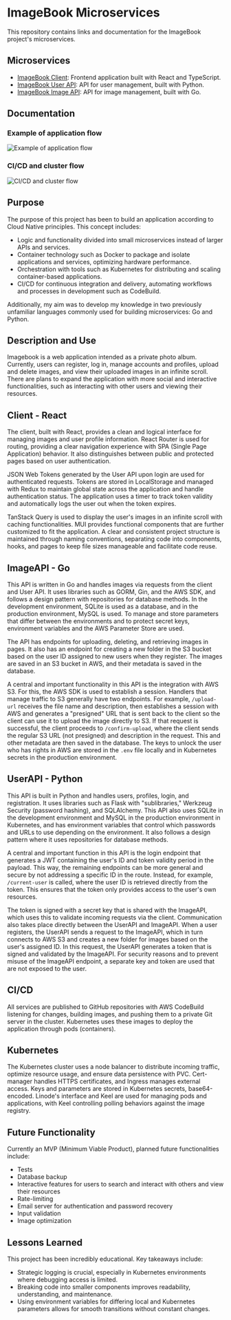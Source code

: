 # ImageBook Microservices

This repository contains links and documentation for the ImageBook project's microservices.

## Microservices

- [ImageBook Client](https://github.com/EgSundqvist/imagebook-client): Frontend application built with React and TypeScript.
- [ImageBook User API](https://github.com/EgSundqvist/imagebook-userapi): API for user management, built with Python.
- [ImageBook Image API](https://github.com/EgSundqvist/imagebook-imageapi): API for image management, built with Go.

## Documentation

### Example of application flow

![Example of application flow](https://github.com/EgSundqvist/imagebook/blob/main/ImagebookMicroservicesFlow.png)

### CI/CD and cluster flow

![CI/CD and cluster flow](https://github.com/EgSundqvist/imagebook/blob/main/ImagebookClusterFlow.png)

## Purpose

The purpose of this project has been to build an application according to Cloud Native principles. This concept includes:
- Logic and functionality divided into small microservices instead of larger APIs and services.
- Container technology such as Docker to package and isolate applications and services, optimizing hardware performance.
- Orchestration with tools such as Kubernetes for distributing and scaling container-based applications.
- CI/CD for continuous integration and delivery, automating workflows and processes in development such as CodeBuild.

Additionally, my aim was to develop my knowledge in two previously unfamiliar languages commonly used for building microservices: Go and Python.

## Description and Use

Imagebook is a web application intended as a private photo album. Currently, users can register, log in, manage accounts and profiles, upload and delete images, and view their uploaded images in an infinite scroll. There are plans to expand the application with more social and interactive functionalities, such as interacting with other users and viewing their resources.

## Client - React

The client, built with React, provides a clean and logical interface for managing images and user profile information. React Router is used for routing, providing a clear navigation experience with SPA (Single Page Application) behavior. It also distinguishes between public and protected pages based on user authentication.

JSON Web Tokens generated by the User API upon login are used for authenticated requests. Tokens are stored in LocalStorage and managed with Redux to maintain global state across the application and handle authentication status. The application uses a timer to track token validity and automatically logs the user out when the token expires.

TanStack Query is used to display the user's images in an infinite scroll with caching functionalities. MUI provides functional components that are further customized to fit the application. A clear and consistent project structure is maintained through naming conventions, separating code into components, hooks, and pages to keep file sizes manageable and facilitate code reuse.

## ImageAPI - Go

This API is written in Go and handles images via requests from the client and User API. It uses libraries such as GORM, Gin, and the AWS SDK, and follows a design pattern with repositories for database methods. In the development environment, SQLite is used as a database, and in the production environment, MySQL is used. To manage and store parameters that differ between the environments and to protect secret keys, environment variables and the AWS Parameter Store are used.

The API has endpoints for uploading, deleting, and retrieving images in pages. It also has an endpoint for creating a new folder in the S3 bucket based on the user ID assigned to new users when they register. The images are saved in an S3 bucket in AWS, and their metadata is saved in the database.

A central and important functionality in this API is the integration with AWS S3. For this, the AWS SDK is used to establish a session. Handlers that manage traffic to S3 generally have two endpoints. For example, `/upload-url` receives the file name and description, then establishes a session with AWS and generates a "presigned" URL that is sent back to the client so the client can use it to upload the image directly to S3. If that request is successful, the client proceeds to `/confirm-upload`, where the client sends the regular S3 URL (not presigned) and description in the request. This and other metadata are then saved in the database. The keys to unlock the user who has rights in AWS are stored in the `.env` file locally and in Kubernetes secrets in the production environment.

## UserAPI - Python

This API is built in Python and handles users, profiles, login, and registration. It uses libraries such as Flask with "sublibraries," Werkzeug Security (password hashing), and SQLAlchemy. This API also uses SQLite in the development environment and MySQL in the production environment in Kubernetes, and has environment variables that control which passwords and URLs to use depending on the environment. It also follows a design pattern where it uses repositories for database methods.

A central and important function in this API is the login endpoint that generates a JWT containing the user's ID and token validity period in the payload. This way, the remaining endpoints can be more general and secure by not addressing a specific ID in the route. Instead, for example, `/current-user` is called, where the user ID is retrieved directly from the token. This ensures that the token only provides access to the user's own resources.

The token is signed with a secret key that is shared with the ImageAPI, which uses this to validate incoming requests via the client. Communication also takes place directly between the UserAPI and ImageAPI. When a user registers, the UserAPI sends a request to the ImageAPI, which in turn connects to AWS S3 and creates a new folder for images based on the user's assigned ID. In this request, the UserAPI generates a token that is signed and validated by the ImageAPI. For security reasons and to prevent misuse of the ImageAPI endpoint, a separate key and token are used that are not exposed to the user.

## CI/CD

All services are published to GitHub repositories with AWS CodeBuild listening for changes, building images, and pushing them to a private Git server in the cluster. Kubernetes uses these images to deploy the application through pods (containers).

## Kubernetes

The Kubernetes cluster uses a node balancer to distribute incoming traffic, optimize resource usage, and ensure data persistence with PVC. Cert-manager handles HTTPS certificates, and Ingress manages external access. Keys and parameters are stored in Kubernetes secrets, base64-encoded. Linode's interface and Keel are used for managing pods and applications, with Keel controlling polling behaviors against the image registry.

## Future Functionality

Currently an MVP (Minimum Viable Product), planned future functionalities include:
- Tests
- Database backup
- Interactive features for users to search and interact with others and view their resources
- Rate-limiting
- Email server for authentication and password recovery
- Input validation
- Image optimization

## Lessons Learned

This project has been incredibly educational. Key takeaways include:
- Strategic logging is crucial, especially in Kubernetes environments where debugging access is limited.
- Breaking code into smaller components improves readability, understanding, and maintenance.
- Using environment variables for differing local and Kubernetes parameters allows for smooth transitions without constant changes.
